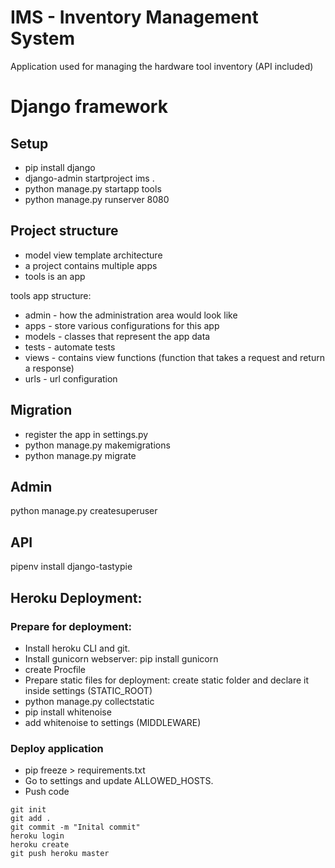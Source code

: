 # IMS - Inventory Management System
Application used for managing the hardware tool inventory (API included)

# Django framework
## Setup
- pip install django
- django-admin startproject ims .
- python manage.py startapp tools
- python manage.py runserver 8080

## Project structure
- model view template architecture
- a project contains multiple apps
- tools is an app

tools app structure:
- admin - how the administration area would look like
- apps - store various configurations for this app
- models - classes that represent the app data
- tests - automate tests
- views - contains view functions (function that takes a request and return a response)
- urls - url configuration

## Migration
- register the app in settings.py
- python manage.py makemigrations 
- python manage.py migrate

## Admin
python manage.py createsuperuser

## API
pipenv install django-tastypie

## Heroku Deployment:
### Prepare for deployment:
- Install heroku CLI and git.
- Install gunicorn webserver: pip install gunicorn
- create Procfile
- Prepare static files for deployment: create static folder and declare it inside settings (STATIC_ROOT)
- python manage.py collectstatic
- pip install whitenoise
- add whitenoise to settings (MIDDLEWARE)

### Deploy application
- pip freeze > requirements.txt
- Go to settings and update ALLOWED_HOSTS.
- Push code
```
git init
git add .
git commit -m "Inital commit"
heroku login
heroku create
git push heroku master
```
